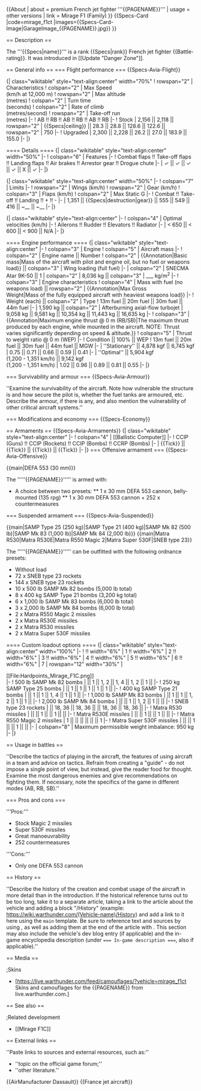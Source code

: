 {{About
| about = premium French jet fighter '''{{PAGENAME}}'''
| usage = other versions
| link = Mirage F1 (Family)
}}
{{Specs-Card
|code=mirage_f1ct
|images={{Specs-Card-Image|GarageImage_{{PAGENAME}}.jpg}}
}}

== Description ==
<!-- ''In the description, the first part should be about the history of and the creation and combat usage of the aircraft, as well as its key features. In the second part, tell the reader about the aircraft in the game. Insert a screenshot of the vehicle, so that if the novice player does not remember the vehicle by name, he will immediately understand what kind of vehicle the article is talking about.'' -->
The '''{{Specs|name}}''' is a rank {{Specs|rank}} French jet fighter {{Battle-rating}}. It was introduced in [[Update "Danger Zone"]].

== General info ==
=== Flight performance ===
{{Specs-Avia-Flight}}
<!-- ''Describe how the aircraft behaves in the air. Speed, manoeuvrability, acceleration and allowable loads - these are the most important characteristics of the vehicle.'' -->

{| class="wikitable" style="text-align:center" width="70%"
! rowspan="2" | Characteristics
! colspan="2" | Max Speed<br>(km/h at 12,000 m)
! rowspan="2" | Max altitude<br>(metres)
! colspan="2" | Turn time<br>(seconds)
! colspan="2" | Rate of climb<br>(metres/second)
! rowspan="2" | Take-off run<br>(metres)
|-
! AB !! RB !! AB !! RB !! AB !! RB
|-
! Stock
| 2,156 || 2,118 || rowspan="2" | {{Specs|ceiling}} || 28.3 || 28.8 || 128.6 || 122.6 || rowspan="2" | 750
|-
! Upgraded
| 2,300 || 2,228 || 26.2 || 27.0 || 183.9 || 155.0
|-
|}

==== Details ====
{| class="wikitable" style="text-align:center" width="50%"
|-
! colspan="6" | Features
|-
! Combat flaps !! Take-off flaps !! Landing flaps !! Air brakes !! Arrestor gear !! Drogue chute
|-
| ✓ || ✓ || ✓ || ✓ || X || ✓     <!-- ✓ -->
|-
|}

{| class="wikitable" style="text-align:center" width="50%"
|-
! colspan="7" | Limits
|-
! rowspan="2" | Wings (km/h)
! rowspan="2" | Gear (km/h)
! colspan="3" | Flaps (km/h)
! colspan="2" | Max Static G
|-
! Combat !! Take-off !! Landing !! + !! -
|-
| 1,351 <!-- {{Specs|destruction|body}} --> || {{Specs|destruction|gear}} || 555 || 549 || 416 || ~__ || ~__
|-
|}

{| class="wikitable" style="text-align:center"
|-
! colspan="4" | Optimal velocities (km/h)
|-
! Ailerons !! Rudder !! Elevators !! Radiator
|-
| < 650 || < 600 || < 900 || N/A
|-
|}

==== Engine performance ====
{| class="wikitable" style="text-align:center"
|-
! colspan="3" | Engine
! colspan="5" | Aircraft mass
|-
! colspan="2" | Engine name || Number
! colspan="2" | {{Annotation|Basic mass|Mass of the aircraft with pilot and engine oil, but no fuel or weapons load}} || colspan="3" | Wing loading (full fuel)
|-
| colspan="2" | SNECMA Atar 9K-50 || 1
| colspan="2" | 8,036 kg || colspan="3" | ___ kg/m<sup>2</sup>
|-
! colspan="3" | Engine characteristics
! colspan="4" | Mass with fuel (no weapons load) || rowspan="2" | {{Annotation|Max Gross<br>Weight|Mass of the fully equipped aircraft with heaviest weapons load}}
|-
! Weight (each) || colspan="2" | Type
! 13m fuel || 20m fuel || 30m fuel || 44m fuel
|-
| 1,590 kg || colspan="2" | Afterburning axial-flow turbojet
| 9,058 kg || 9,581 kg || 10,354 kg || 11,443 kg || 16,635 kg
|-
! colspan="3" | {{Annotation|Maximum engine thrust @ 0 m (RB/SB)|The maximum thrust produced by each engine, while mounted in the aircraft. NOTE: Thrust varies significantly depending on speed & altitude.}}
! colspan="5" | Thrust to weight ratio @ 0 m (WEP)
|-
! Condition || 100% || WEP
! 13m fuel || 20m fuel || 30m fuel || 44m fuel || MGW
|-
| ''Stationary'' || 4,878 kgf || 6,745 kgf
| 0.75 || 0.71 || 0.66 || 0.59 || 0.41
|-
| ''Optimal'' || 5,904 kgf<br>(1,200 - 1,351 km/h) || 9,142 kgf<br>(1,200 - 1,351 km/h)
| 1.02 || 0.96 || 0.89 || 0.81 || 0.55
|-
|}

=== Survivability and armour ===
{{Specs-Avia-Armour}}
<!-- ''Examine the survivability of the aircraft. Note how vulnerable the structure is and how secure the pilot is, whether the fuel tanks are armoured, etc. Describe the armour, if there is any, and also mention the vulnerability of other critical aircraft systems.'' -->
''Examine the survivability of the aircraft. Note how vulnerable the structure is and how secure the pilot is, whether the fuel tanks are armoured, etc. Describe the armour, if there is any, and also mention the vulnerability of other critical aircraft systems.''

=== Modifications and economy ===
{{Specs-Economy}}

== Armaments ==
{{Specs-Avia-Armaments}}
{| class="wikitable" style="text-align:center"
|-
! colspan="4" | [[Ballistic Computer]]
|-
! CCIP (Guns) !! CCIP (Rockets) !! CCIP (Bombs) !! CCRP (Bombs)
|-
| {{Tick}} || {{Tick}} || {{Tick}} || {{Tick}}
|-
|}
=== Offensive armament ===
{{Specs-Avia-Offensive}}
<!-- ''Describe the offensive armament of the aircraft, if any. Describe how effective the cannons and machine guns are in a battle, and also what belts or drums are better to use. If there is no offensive weaponry, delete this subsection.'' -->
{{main|DEFA 553 (30 mm)}}

The '''''{{PAGENAME}}''''' is armed with:

* A choice between two presets:
** 1 x 30 mm DEFA 553 cannon, belly-mounted (135 rpg)
** 1 x 30 mm DEFA 553 cannon + 252 x countermeasures

=== Suspended armament ===
{{Specs-Avia-Suspended}}
<!-- ''Describe the aircraft's suspended armament: additional cannons under the wings, bombs, rockets and torpedoes. This section is especially important for bombers and attackers. If there is no suspended weaponry remove this subsection.'' -->
{{main|SAMP Type 25 (250 kg)|SAMP Type 21 (400 kg)|SAMP Mk 82 (500 lb)|SAMP Mk 83 (1,000 lb)|SAMP Mk 84 (2,000 lb)}}
{{main|Matra R530|Matra R530E|Matra R550 Magic 2|Matra Super 530F|SNEB type 23}}

The '''''{{PAGENAME}}''''' can be outfitted with the following ordnance presets:

* Without load
* 72 x SNEB type 23 rockets
* 144 x SNEB type 23 rockets
* 10 x 500 lb SAMP Mk 82 bombs (5,000 lb total)
* 8 x 400 kg SAMP Type 21 bombs (3,200 kg total)
* 6 x 1,000 lb SAMP Mk 83 bombs (6,000 lb total)
* 3 x 2,000 lb SAMP Mk 84 bombs (6,000 lb total)
* 2 x Matra R550 Magic 2 missiles
* 2 x Matra R530E missiles
* 2 x Matra R530 missiles
* 2 x Matra Super 530F missiles

==== Custom loadout options ====
{| class="wikitable" style="text-align:center" width="100%"
|-
! !! width="6%" | 1 !! width="6%" | 2 !! width="6%" | 3 !! width="6%" | 4 !! width="6%" | 5 !! width="6%" | 6 !! width="6%" | 7
| rowspan="12" width="30%" | <div class="ttx-image">[[File:Hardpoints_Mirage_F1C.png]]</div>
|-
! 500 lb SAMP Mk 82 bombs
| || 1 || 1, 2 || 1, 4 || 1, 2 || 1 ||
|-
! 250 kg SAMP Type 25 bombs
| || 1 || 1 || 1 || 1 || 1 ||
|-
! 400 kg SAMP Type 21 bombs
| || 1 || 1 || 1, 4 || 1 || 1 ||
|-
! 1,000 lb SAMP Mk 83 bombs
| || 1 || 1 || 1, 2 || 1 || 1 ||
|-
! 2,000 lb SAMP Mk 84 bombs
| || || 1 || 1, 2 || 1 || ||
|-
! SNEB type 23 rockets
| || 18, 36 || 18, 36 || || 18, 36 || 18, 36 ||
|-
! Matra R530 missiles
| || || 1 || || 1 || ||
|-
! Matra R530E missiles
| || || 1 || || 1 || ||
|-
! Matra R550 Magic 2 missiles
| 1 || || || || || || 1
|-
! Matra Super 530F missiles
| || || 1 || || 1 || ||
|-
| colspan="8" | Maximum permissible weight imbalance: 950 kg
|-
|}

== Usage in battles ==
<!-- ''Describe the tactics of playing in the aircraft, the features of using aircraft in a team and advice on tactics. Refrain from creating a "guide" - do not impose a single point of view, but instead, give the reader food for thought. Examine the most dangerous enemies and give recommendations on fighting them. If necessary, note the specifics of the game in different modes (AB, RB, SB).'' -->
''Describe the tactics of playing in the aircraft, the features of using aircraft in a team and advice on tactics. Refrain from creating a "guide" - do not impose a single point of view, but instead, give the reader food for thought. Examine the most dangerous enemies and give recommendations on fighting them. If necessary, note the specifics of the game in different modes (AB, RB, SB).''

=== Pros and cons ===
<!-- ''Summarise and briefly evaluate the vehicle in terms of its characteristics and combat effectiveness. Mark its pros and cons in the bulleted list. Try not to use more than 6 points for each of the characteristics. Avoid using categorical definitions such as "bad", "good" and the like - use substitutions with softer forms such as "inadequate" and "effective".'' -->

'''Pros:'''

* Stock Magic 2 missiles
* Super 530F missiles
* Great manoeuvrability
* 252 countermeasures

'''Cons:'''

* Only one DEFA 553 cannon

== History ==
<!-- ''Describe the history of the creation and combat usage of the aircraft in more detail than in the introduction. If the historical reference turns out to be too long, take it to a separate article, taking a link to the article about the vehicle and adding a block "/History" (example: <nowiki>https://wiki.warthunder.com/(Vehicle-name)/History</nowiki>) and add a link to it here using the <code>main</code> template. Be sure to reference text and sources by using <code><nowiki><ref></ref></nowiki></code>, as well as adding them at the end of the article with <code><nowiki><references /></nowiki></code>. This section may also include the vehicle's dev blog entry (if applicable) and the in-game encyclopedia description (under <code><nowiki>=== In-game description ===</nowiki></code>, also if applicable).'' -->
''Describe the history of the creation and combat usage of the aircraft in more detail than in the introduction. If the historical reference turns out to be too long, take it to a separate article, taking a link to the article about the vehicle and adding a block "/History" (example: <nowiki>https://wiki.warthunder.com/(Vehicle-name)/History</nowiki>) and add a link to it here using the <code>main</code> template. Be sure to reference text and sources by using <code><nowiki><ref></ref></nowiki></code>, as well as adding them at the end of the article with <code><nowiki><references /></nowiki></code>. This section may also include the vehicle's dev blog entry (if applicable) and the in-game encyclopedia description (under <code><nowiki>=== In-game description ===</nowiki></code>, also if applicable).''

== Media ==
<!-- ''Excellent additions to the article would be video guides, screenshots from the game, and photos.'' -->

;Skins
* [https://live.warthunder.com/feed/camouflages/?vehicle=mirage_f1ct Skins and camouflages for the {{PAGENAME}} from live.warthunder.com.]

== See also ==
<!-- ''Links to the articles on the War Thunder Wiki that you think will be useful for the reader, for example:''
* ''reference to the series of the aircraft;''
* ''links to approximate analogues of other nations and research trees.'' -->

;Related development
* [[Mirage F1C]]

== External links ==
<!-- ''Paste links to sources and external resources, such as:''
* ''topic on the official game forum;''
* ''other literature.'' -->
''Paste links to sources and external resources, such as:''
* ''topic on the official game forum;''
* ''other literature.''

{{AirManufacturer Dassault}}
{{France jet aircraft}}